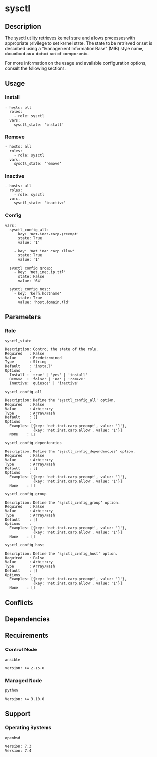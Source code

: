 # sysctl

## Description

The sysctl utility retrieves kernel state and allows processes with appropriate
privilege to set kernel state. The state to be retrieved or set is described
using a "Management Information Base" (MIB) style name, described as a dotted
set of components.

For more information on the usage and available configuration options,
consult the following sections.

## Usage

### Install

```
- hosts: all
  roles:
    - role: sysctl
  vars:
    sysctl_state: 'install'
```

### Remove

```
- hosts: all
  roles:
    - role: sysctl
  vars:
    sysctl_state: 'remove'
```

### Inactive

```
- hosts: all
  roles:
    - role: sysctl
  vars:
    sysctl_state: 'inactive'
```

### Config

```
vars:
  sysctl_config_all:
    - key: 'net.inet.carp.preempt'
      state: True
      value: '1'

    - key: 'net.inet.carp.allow'
      state: True
      value: '1'

  sysctl_config_group:
    - key: 'net.inet.ip.ttl'
      state: False
      value: '64'

  sysctl_config_host:
    - key: 'kern.hostname'
      state: True
      value: 'host.domain.tld'
```

## Parameters

### Role

`sysctl_state`

    Description: Control the state of the role.
    Required   : False
    Value      : Predetermined
    Type       : String
    Default    : 'install'
    Options    :
      Install : 'true' | 'yes' | 'install'
      Remove  : 'false' | 'no' | 'remove'
      Inactive: 'quiesce' | 'inactive'

`sysctl_config_all`

    Description: Define the 'sysctl_config_all' option.
    Required   : False
    Value      : Arbitrary
    Type       : Array/Hash
    Default    : []
    Options    :
      Examples: [{key: 'net.inet.carp.preempt', value: '1'},
                 {key: 'net.inet.carp.allow', value: '1'}]
      None    : []

`sysctl_config_dependencies`

    Description: Define the 'sysctl_config_dependencies' option.
    Required   : False
    Value      : Arbitrary
    Type       : Array/Hash
    Default    : []
    Options    :
      Examples: [{key: 'net.inet.carp.preempt', value: '1'},
                 {key: 'net.inet.carp.allow', value: '1'}]
      None    : []

`sysctl_config_group`

    Description: Define the 'sysctl_config_group' option.
    Required   : False
    Value      : Arbitrary
    Type       : Array/Hash
    Default    : []
    Options    :
      Examples: [{key: 'net.inet.carp.preempt', value: '1'},
                 {key: 'net.inet.carp.allow', value: '1'}]
      None    : []

`sysctl_config_host`

    Description: Define the 'sysctl_config_host' option.
    Required   : False
    Value      : Arbitrary
    Type       : Array/Hash
    Default    : []
    Options    :
      Examples: [{key: 'net.inet.carp.preempt', value: '1'},
                 {key: 'net.inet.carp.allow', value: '1'}]
      None    : []

## Conflicts

## Dependencies

## Requirements

### Control Node

`ansible`

    Version: >= 2.15.0

### Managed Node

`python`

    Version: >= 3.10.0

## Support

### Operating Systems

`openbsd`

    Version: 7.3
    Version: 7.4
